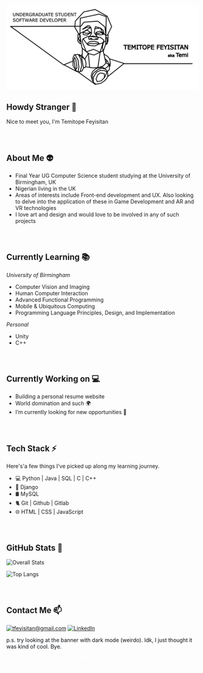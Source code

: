 ![](images/banner.png)

##  Howdy Stranger 👋 

Nice to meet you, I'm Temitope Feyisitan

### &nbsp;

## About Me 👽

- Final Year UG Computer Science student studying at the University of Birmingham, UK
- Nigerian living in the UK 
- Areas of interests include Front-end development and UX. Also looking to delve into the application of these in Game Development and AR and VR technologies
- I love art and design and would love to be involved in any of such projects

### &nbsp;

## Currently Learning 📚

_University of Birmingham_
- Computer Vision and Imaging
- Human Computer Interaction
- Advanced Functional Programming
- Mobile & Ubiquitous Computing
- Programming Language Principles, Design, and Implementation

_Personal_
- Unity
- C++
### &nbsp;

## Currently Working on 💻 

- Building a personal resume website
- World domination and such 🌍
- I’m currently looking for new opportunities 🔭

### &nbsp;

## Tech Stack ⚡
Here's'a few things I've picked up along my learning journey.

- 💻 Python | Java | SQL | C | C++
-  🐍 Django
-  🛢️ MySQL
- 🐈 Git | Github | Gitlab
- 🌐 HTML | CSS | JavaScript

### &nbsp;

## GitHub Stats 👀

![Overall Stats](https://github-readme-stats.vercel.app/api?username=epotimeT&count_private=true&show_icons=true&hide=contribs)

![Top Langs](https://github-readme-stats.vercel.app/api/top-langs/?username=epotimeT&layout=compact)


### &nbsp;


## Contact Me 📫

<a href="mailto:tfeyisitan@gmail.com">![tfeyisitan@gmail.com](https://img.shields.io/badge/Gmail-D14836?style=for-the-badge&logo=gmail&logoColor=white)</a> <a href="https://www.linkedin.com/in/temitope-feyisitan/">![LinkedIn](https://img.shields.io/badge/LinkedIn-0077B5?style=for-the-badge&logo=linkedin&logoColor=white)</a> 

<span style="color:#0d1117">p.s. try looking at the banner with dark mode (weirdo). Idk, I just thought it was kind of cool. Bye. </span>

<span style="color:white">p.s. try looking at the banner with light mode (Not as cool I know, just want to show off ). See ya. </span>
